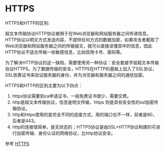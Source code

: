 # HTTPS

HTTPS和HTTP的区别:

超文本传输协议HTTP协议被用于在Web浏览器和网站服务器之间传递信息。HTTP协议以明文方式发送内容，不提供任何方式的数据加密，如果攻击者截取了Web浏览器和网站服务器之间的传输报文，就可以直接读懂其中的信息，因此HTTP协议不适合传输一些敏感信息，比如信用卡号、密码等。

为了解决HTTP协议的这一缺陷，需要使用另一种协议：安全套接字层超文本传输协议HTTPS。为了数据传输的安全，HTTPS在HTTP的基础上加入了SSL协议，SSL依靠证书来验证服务器的身份，并为浏览器和服务器之间的通信加密。

HTTPS和HTTP的区别主要为以下四点：

1. https协议需要到ca申请证书，一般免费证书很少，需要交费。
2. http是超文本传输协议，信息是明文传输，https 则是具有安全性的ssl加密传输协议。
3. http和https使用的是完全不同的连接方式，用的端口也不一样，前者是80，后者是443。
4. http的连接很简单，是无状态的；HTTPS协议是由SSL+HTTP协议构建的可进行加密传输、身份认证的网络协议，比http协议安全。

参考 [HTTPS](https://baike.baidu.com/item/https)
